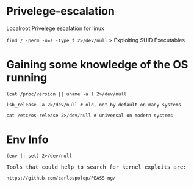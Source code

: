 # Privelege-escalation
Localroot Privelege escalation for linux


`find / -perm -u=s -type f 2>/dev/null` > Exploiting SUID Executables

# Gaining some knowledge of the OS running

```
(cat /proc/version || uname -a ) 2>/dev/null

lsb_release -a 2>/dev/null # old, not by default on many systems

cat /etc/os-release 2>/dev/null # universal on modern systems
```

# Env Info
`(env || set) 2>/dev/null`

<samp>
Tools that could help to search for kernel exploits are:
</samp>

`https://github.com/carlospolop/PEASS-ng/`
